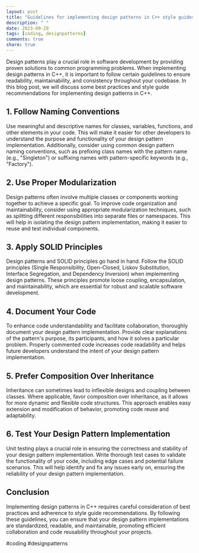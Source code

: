 ```yaml
---
layout: post
title: "Guidelines for implementing design patterns in C++ style guides."
description: " "
date: 2023-09-29
tags: [coding, designpatterns]
comments: true
share: true
---
```


Design patterns play a crucial role in software development by providing proven solutions to common programming problems. When implementing design patterns in C++, it is important to follow certain guidelines to ensure readability, maintainability, and consistency throughout your codebase. In this blog post, we will discuss some best practices and style guide recommendations for implementing design patterns in C++.

## 1. Follow Naming Conventions

Use meaningful and descriptive names for classes, variables, functions, and other elements in your code. This will make it easier for other developers to understand the purpose and functionality of your design pattern implementation. Additionally, consider using common design pattern naming conventions, such as prefixing class names with the pattern name (e.g., "Singleton") or suffixing names with pattern-specific keywords (e.g., "Factory").

## 2. Use Proper Modularization

Design patterns often involve multiple classes or components working together to achieve a specific goal. To improve code organization and maintainability, consider using appropriate modularization techniques, such as splitting different responsibilities into separate files or namespaces. This will help in isolating the design pattern implementation, making it easier to reuse and test individual components.

## 3. Apply SOLID Principles

Design patterns and SOLID principles go hand in hand. Follow the SOLID principles (Single Responsibility, Open-Closed, Liskov Substitution, Interface Segregation, and Dependency Inversion) when implementing design patterns. These principles promote loose coupling, encapsulation, and maintainability, which are essential for robust and scalable software development.

## 4. Document Your Code

To enhance code understandability and facilitate collaboration, thoroughly document your design pattern implementation. Provide clear explanations of the pattern's purpose, its participants, and how it solves a particular problem. Properly commented code increases code readability and helps future developers understand the intent of your design pattern implementation.

## 5. Prefer Composition Over Inheritance

Inheritance can sometimes lead to inflexible designs and coupling between classes. Where applicable, favor composition over inheritance, as it allows for more dynamic and flexible code structures. This approach enables easy extension and modification of behavior, promoting code reuse and adaptability.

## 6. Test Your Design Pattern Implementation

Unit testing plays a crucial role in ensuring the correctness and stability of your design pattern implementation. Write thorough test cases to validate the functionality of your code, including edge cases and potential failure scenarios. This will help identify and fix any issues early on, ensuring the reliability of your design pattern implementation.

## Conclusion

Implementing design patterns in C++ requires careful consideration of best practices and adherence to style guide recommendations. By following these guidelines, you can ensure that your design pattern implementations are standardized, readable, and maintainable, promoting efficient collaboration and code reusability throughout your projects.

#coding #designpatterns